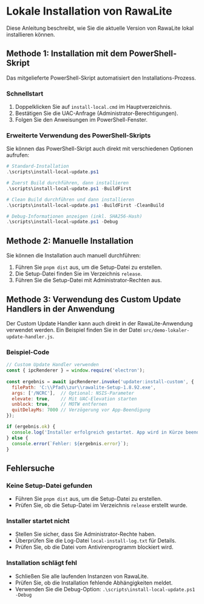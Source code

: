 # Lokale Installation von RawaLite

Diese Anleitung beschreibt, wie Sie die aktuelle Version von RawaLite lokal installieren können.

## Methode 1: Installation mit dem PowerShell-Skript

Das mitgelieferte PowerShell-Skript automatisiert den Installations-Prozess.

### Schnellstart

1. Doppelklicken Sie auf `install-local.cmd` im Hauptverzeichnis.
2. Bestätigen Sie die UAC-Anfrage (Administrator-Berechtigungen).
3. Folgen Sie den Anweisungen im PowerShell-Fenster.

### Erweiterte Verwendung des PowerShell-Skripts

Sie können das PowerShell-Skript auch direkt mit verschiedenen Optionen aufrufen:

```powershell
# Standard-Installation
.\scripts\install-local-update.ps1

# Zuerst Build durchführen, dann installieren
.\scripts\install-local-update.ps1 -BuildFirst

# Clean Build durchführen und dann installieren
.\scripts\install-local-update.ps1 -BuildFirst -CleanBuild

# Debug-Informationen anzeigen (inkl. SHA256-Hash)
.\scripts\install-local-update.ps1 -Debug
```

## Methode 2: Manuelle Installation

Sie können die Installation auch manuell durchführen:

1. Führen Sie `pnpm dist` aus, um die Setup-Datei zu erstellen.
2. Die Setup-Datei finden Sie im Verzeichnis `release`.
3. Führen Sie die Setup-Datei mit Administrator-Rechten aus.

## Methode 3: Verwendung des Custom Update Handlers in der Anwendung

Der Custom Update Handler kann auch direkt in der RawaLite-Anwendung verwendet werden. Ein Beispiel finden Sie in der Datei `src/demo-lokaler-update-handler.js`.

### Beispiel-Code

```javascript
// Custom Update Handler verwenden
const { ipcRenderer } = window.require('electron');
    
const ergebnis = await ipcRenderer.invoke('updater:install-custom', {
  filePath: 'C:\\Pfad\\zur\\rawalite-Setup-1.8.92.exe',
  args: ['/NCRC'],  // Optional: NSIS-Parameter
  elevate: true,    // Mit UAC-Elevation starten
  unblock: true,    // MOTW entfernen
  quitDelayMs: 7000 // Verzögerung vor App-Beendigung
});

if (ergebnis.ok) {
  console.log('Installer erfolgreich gestartet. App wird in Kürze beendet...');
} else {
  console.error(`Fehler: ${ergebnis.error}`);
}
```

## Fehlersuche

### Keine Setup-Datei gefunden

- Führen Sie `pnpm dist` aus, um die Setup-Datei zu erstellen.
- Prüfen Sie, ob die Setup-Datei im Verzeichnis `release` erstellt wurde.

### Installer startet nicht

- Stellen Sie sicher, dass Sie Administrator-Rechte haben.
- Überprüfen Sie die Log-Datei `local-install-log.txt` für Details.
- Prüfen Sie, ob die Datei vom Antivirenprogramm blockiert wird.

### Installation schlägt fehl

- Schließen Sie alle laufenden Instanzen von RawaLite.
- Prüfen Sie, ob die Installation fehlende Abhängigkeiten meldet.
- Verwenden Sie die Debug-Option: `.\scripts\install-local-update.ps1 -Debug`